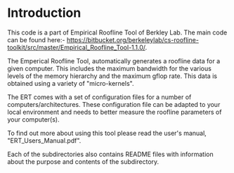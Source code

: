 # Introduction

This code is a part of Empirical Roofline Tool of Berkley Lab. The main code can be found here:- https://bitbucket.org/berkeleylab/cs-roofline-toolkit/src/master/Empirical_Roofline_Tool-1.1.0/.

The Emperical Roofline Tool, automatically generates a roofline data for a given computer. This includes the maximum bandwidth for the various levels of the memory hierarchy and the maximum gflop rate. This data is obtained using a variety of "micro-kernels". 

The ERT comes with a set of configuration files for a number of computers/architectures. These configuration file can be adapted to your
local environment and needs to better measure the roofline parameters of your computer(s).

To find out more about using this tool please read the user's manual, "ERT_Users_Manual.pdf".

Each of the subdirectories also contains README files with information about the purpose and contents of the subdirectory.
